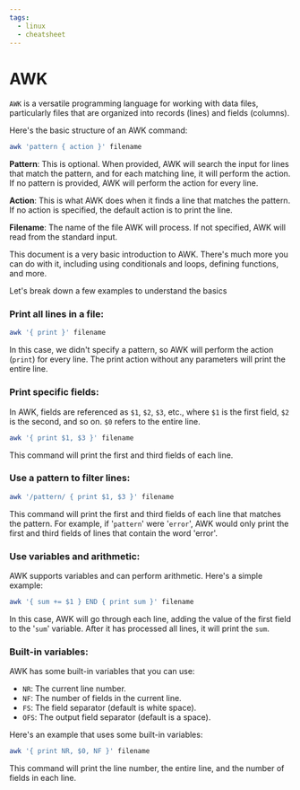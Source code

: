 ```yaml
---
tags:
  - linux
  - cheatsheet
---
```


# AWK

`AWK` is a versatile programming language for working with data files,
particularly files that are organized into records (lines) and fields (columns).

Here's the basic structure of an AWK command:

```bash
awk 'pattern { action }' filename
```

**Pattern**: This is optional. When provided, AWK will search the input for
lines that match the pattern, and for each matching line, it will perform the
action. If no pattern is provided, AWK will perform the action for every line.

**Action**: This is what AWK does when it finds a line that matches the pattern.
If no action is specified, the default action is to print the line.

**Filename**: The name of the file AWK will process. If not specified, AWK will
read from the standard input.

This document is a very basic introduction to AWK. There's much more you can do
with it, including using conditionals and loops, defining functions, and more.

Let's break down a few examples to understand the basics

### Print all lines in a file:

```bash
awk '{ print }' filename
```

In this case, we didn't specify a pattern, so AWK will perform the action
(`print`) for every line. The print action without any parameters will print the
entire line.

### Print specific fields:

In AWK, fields are referenced as `$1`, `$2`, `$3`, etc., where `$1` is the first
field, `$2` is the second, and so on. `$0` refers to the entire line.

```bash
awk '{ print $1, $3 }' filename
```

This command will print the first and third fields of each line.

### Use a pattern to filter lines:

```bash
awk '/pattern/ { print $1, $3 }' filename
```

This command will print the first and third fields of each line that matches the
pattern. For example, if '`pattern`' were '`error`', AWK would only print the
first and third fields of lines that contain the word 'error'.

### Use variables and arithmetic:

AWK supports variables and can perform arithmetic. Here's a simple example:

```bash
awk '{ sum += $1 } END { print sum }' filename
```

In this case, AWK will go through each line, adding the value of the first field
to the '`sum`' variable. After it has processed all lines, it will print the
`sum`.

### Built-in variables:

AWK has some built-in variables that you can use:

- `NR`: The current line number.
- `NF`: The number of fields in the current line.
- `FS`: The field separator (default is white space).
- `OFS`: The output field separator (default is a space).

Here's an example that uses some built-in variables:

```bash
awk '{ print NR, $0, NF }' filename
```

This command will print the line number, the entire line, and the number of
fields in each line.